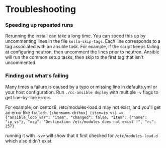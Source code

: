 # Troubleshooting

### Speeding up repeated runs

Rerunning the install can take a long time. You can speed this up by uncommenting lines in the file `kolla-skip-tags`. Each line corresponds to a tag associated with an ansible task. For example, if the script keeps failing at configuring neutron, then uncomment the lines prior to neutron. Ansible will run the common setup tasks, then skip to the first tag that isn't uncommented.

### Finding out what's failing

Many times a failure is caused by a typo or missing line in defaults.yml or your host configuration. Run `./cc-ansible deploy` with multiple `-v` flags to get line-by-line errors.

For example, on centos8, /etc/modules-load.d may not exist, and you'll get an error like `failed: [shermanm-chibox] (item=ip_vs) => {"ansible_loop_var": "item", "changed": false, "item": {"name": "ip_vs"}, "msg": "Destination /etc/modules does not exist !", "rc": 257}`

running it with `-vvv` will show that it first checked for `/etc/modules-load.d` which also didn't exist.
